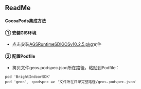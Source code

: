 ## ReadMe

#### CocoaPods集成方法
#### ① 安装GIS环境

* 点击安装[AGSRuntimeSDKiOSv10.2.5.pkg](../AGSRuntimeSDKiOSv10.2.5.pkg)文件

#### ② 配置Podfile

* 拷贝文件geos.podspec.json所在路径，粘贴到Podfile：

```
pod 'BrightIndoorSDK'
pod 'geos', :podspec => '文件所在目录完整路径/geos.podspec.json'
```
